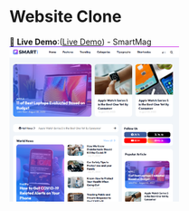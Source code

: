 
# Website Clone


🔗 **Live Demo**:([Live Demo](https://phakhawat-ck.github.io/phakhawat.github.io/Project%20Clone%20Web/Smartmag/)) - SmartMag
<img src="/Smartmag/img-p/S.png" alt="Preview" width="300">

